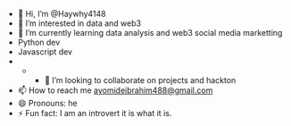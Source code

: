 - 👋 Hi, I’m @Haywhy4148
- 👀 I’m interested in data and web3
- 🌱 I’m currently learning data analysis and web3 social media marketting
- Python dev
- Javascript dev
- - - 💞️ I’m looking to collaborate on projects and hackton
- 📫 How to reach me ayomideibrahim488@gmail.com
- 😄 Pronouns: he
- ⚡ Fun fact: I am an introvert 
it is what it is. 
<!---
Haywhy4148/Haywhy4148 is a ✨ special ✨ repository because its `README.md` (this file) appears on your GitHub profile.
You can click the Preview link to take a look at your changes.
--->
